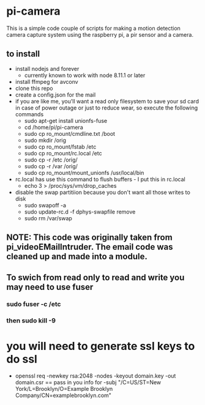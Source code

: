 # pi-camera
This is a simple code couple of scripts for making a motion detection camera capture system using the raspberry pi, a pir sensor and a camera.

## to install
- install nodejs and forever
  - currently known to work with node 8.11.1 or later
- install ffmpeg for avconv
- clone this repo 
- create a config.json for the mail 
- if you are like me, you'll want a read only filesystem to save your sd card in case of power outage or just to reduce wear, so execute the following commands
  - sudo apt-get install unionfs-fuse
  - cd /home/pi/pi-camera
  - sudo cp ro_mount/cmdline.txt /boot
  - sudo mkdir /orig
  - sudo cp ro_mount/fstab /etc
  - sudo cp ro_mount/rc.local /etc
  - sudo cp -r /etc /orig/
  - sudo cp -r /var /orig/
  - sudo cp ro_mount/mount_unionfs /usr/local/bin
- rc.local has use this command to flush buffers - I put this in rc.local
  - echo 3 > /proc/sys/vm/drop_caches
- disable the swap partitiion because you don't want all those writes to disk
  - sudo swapoff -a
  - sudo update-rc.d -f dphys-swapfile remove
  - sudo rm /var/swap

## NOTE: This code was originally taken from pi_videoEMailIntruder.  The email code was cleaned up and made into a module.  

## To swich from read only to read and write you may need to use fuser
### sudo fuser -c /etc
### then sudo kill -9 <pids>

# you will need to generate ssl keys to do ssl
- openssl req -newkey rsa:2048 -nodes -keyout domain.key -out domain.csr
== pass in you info for -subj "/C=US/ST=New York/L=Brooklyn/O=Example Brooklyn Company/CN=examplebrooklyn.com"

